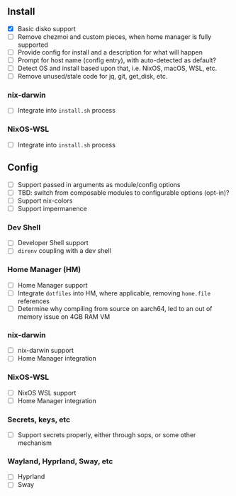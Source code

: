 ## Install

-   [X] Basic disko support
-   [ ] Remove chezmoi and custom pieces, when home manager is fully supported
-   [ ] Provide config for install and a description for what will happen
-   [ ] Prompt for host name (config entry), with auto-detected as default?
-   [ ] Detect OS and install based upon that, i.e. NixOS, macOS, WSL, etc.
-   [ ] Remove unused/stale code for jq, git, get_disk, etc.

### nix-darwin

-   [ ] Integrate into `install.sh` process

### NixOS-WSL

-   [ ] Integrate into `install.sh` process

## Config

-   [ ] Support passed in arguments as module/config options
-   [ ] TBD: switch from composable modules to configurable options (opt-in)?
-   [ ] Support nix-colors
-   [ ] Support impermanence

### Dev Shell

-   [ ] Developer Shell support
-   [ ] `direnv` coupling with a dev shell

### Home Manager (HM)

-   [ ] Home Manager support
-   [ ] Integrate `dotfiles` into HM, where applicable,
        removing `home.file` references
-   [ ] Determine why compiling from source on aarch64, led to an out of
        memory issue on 4GB RAM VM

### nix-darwin

-   [ ] nix-darwin support
-   [ ] Home Manager integration

### NixOS-WSL

-   [ ] NixOS WSL support
-   [ ] Home Manager integration

### Secrets, keys, etc

-   [ ] Support secrets properly, either through sops, or some other mechanism

### Wayland, Hyprland, Sway, etc

-   [ ] Hyprland
-   [ ] Sway
